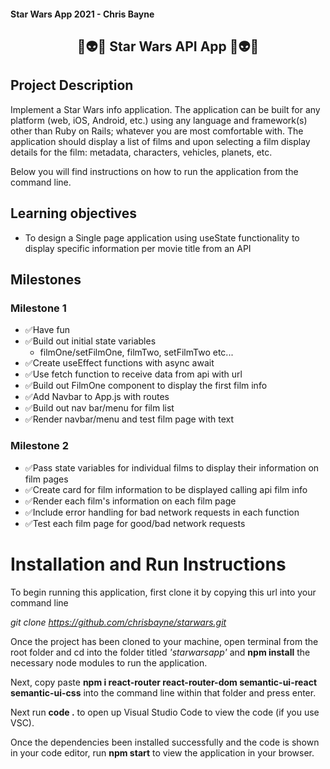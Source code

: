 #### Star Wars App 2021 - Chris Bayne

<div align="center">

## :rocket::alien::milky_way: Star Wars API App :milky_way::alien::rocket:

</div>

## Project Description
Implement a Star Wars info application. The application can be built for any platform (web, iOS, Android, etc.) using any language and framework(s) other than Ruby on Rails; whatever you are most comfortable with. The application should display a list of films and upon selecting a film display details for the film: metadata, characters, vehicles, planets, etc.



Below you will find instructions on how to run the application from the command line.

## Learning objectives
- To design a Single page application using useState functionality to display specific information per movie title from an API

## Milestones
### Milestone 1
- :white_check_mark:Have fun
- :white_check_mark:Build out initial state variables
    - filmOne/setFilmOne, filmTwo, setFilmTwo etc...
- :white_check_mark:Create useEffect functions with async await
- :white_check_mark:Use fetch function to receive data from api with url
- :white_check_mark:Build out FilmOne component to display the first film info
- :white_check_mark:Add Navbar to App.js with routes
- :white_check_mark:Build out nav bar/menu for film list
- :white_check_mark:Render navbar/menu and test film page with text

### Milestone 2
- :white_check_mark:Pass state variables for individual films to display their information on film pages
- :white_check_mark:Create card for film information to be displayed calling api film info
- :white_check_mark:Render each film's information on each film page
- :white_check_mark:Include error handling for bad network requests in each function
- :white_check_mark:Test each film page for good/bad network requests


# Installation and Run Instructions

To begin running this application, first clone it by copying this url into your command line

<i>git clone https://github.com/chrisbayne/starwars.git</i>

Once the project has been cloned to your machine, open terminal from the root folder and cd into the folder titled <i>'starwarsapp'</i> and <b>npm install</b> the necessary node modules to run the application.

Next, copy paste <b>npm i react-router react-router-dom semantic-ui-react semantic-ui-css</b> into the command line within that folder and press enter.

Next run <b>code .</b> to open up Visual Studio Code to view the code (if you use VSC).

Once the dependencies been installed successfully and the code is shown in your code editor, run <b>npm start</b> to view the application in your browser.
